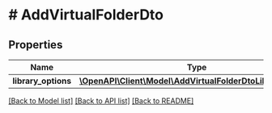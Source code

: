 # # AddVirtualFolderDto

## Properties

Name | Type | Description | Notes
------------ | ------------- | ------------- | -------------
**library_options** | [**\OpenAPI\Client\Model\AddVirtualFolderDtoLibraryOptions**](AddVirtualFolderDtoLibraryOptions.md) |  | [optional]

[[Back to Model list]](../../README.md#models) [[Back to API list]](../../README.md#endpoints) [[Back to README]](../../README.md)
